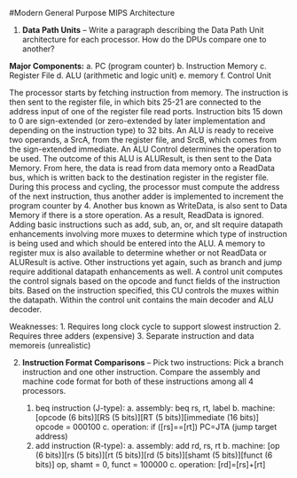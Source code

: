 #Modern General Purpose MIPS Architecture

1.	<b>Data Path Units</b> – Write a paragraph describing the Data Path Unit architecture for each processor. How do the DPUs compare one to another?

<b>Major Components:</b>
	a. PC (program counter)
	b. Instruction Memory
	c. Register File
	d. ALU (arithmetic and logic unit)
	e. memory
	f. Control Unit
	
The processor starts by fetching instruction from memory. The instruction is then sent to the register file, in which bits 25-21 are connected to the address input of one of the register file read ports. Instruction bits 15 down to 0 are sign-extended (or zero-extended by later implementation and depending on the instruction type) to 32 bits. An ALU is ready to receive two operands, a SrcA, from the register file, and SrcB, which comes from the sign-extended immediate. An ALU Control determines the operation to be used. The outcome of this ALU is ALUResult, is then sent to the Data Memory. From here, the data is read from data memory onto a ReadData bus, which is written back to the destination register in the register file. During this process and cycling, the processor must compute the address of the next instruction, thus another adder is implemented to increment the program counter by 4. Another bus known as WriteData, is also sent to Data Memory if there is a store operation. As a result, ReadData is ignored. Adding basic instructions such as add, sub, an, or, and slt require datapath enhancements involving more muxes to determine which type of instruction is being used and which should be entered into the ALU. A memory to register mux is also available to determine whether or not ReadData or ALUResult is active. Other instructions yet again, such as branch and jump require additional datapath enhancements as well. A control unit computes the control signals based on the opcode and funct fields of the instruction bits. Based on the instruction specified, this CU controls the muxes within the datapath. Within the control unit contains the main decoder and ALU decoder. 

Weaknesses: 
	1. Requires long clock cycle to support slowest instruction
	2. Requires three adders (expensive)
	3. Separate instruction and data memoreis (unrealistic)

2.	<b>Instruction Format Comparisons</b> – Pick two instructions: Pick a branch instruction and one other instruction. Compare the assembly and machine code format for both of these instructions among all 4 processors.

	1. beq instruction (J-type): 
		a. assembly:  beq rs, rt, label
		b. machine:   [opcode (6 bits)][RS (5 bits)][RT (5 bits)][immediate (16 bits)]
						opcode = 000100
		c. operation: if ([rs]==[rt]) PC=JTA (jump target address)
	2. add instruction (R-type):
		a. assembly:  add rd, rs, rt 
		b. machine:   [op (6 bits)][rs (5 bits)][rt (5 bits)][rd (5 bits)][shamt (5 bits)][funct (6 bits)]
						op, shamt = 0, funct = 100000
		c. operation: [rd]=[rs]+[rt]
